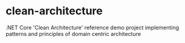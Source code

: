 # clean-architecture
.NET Core 'Clean Architecture' reference demo project implementing patterns and principles of domain centric architecture
